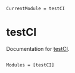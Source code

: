 ```@meta
CurrentModule = testCI
```

# testCI

Documentation for [testCI](https://github.com/richterene/testCI.jl).

```@index
```

```@autodocs
Modules = [testCI]
```

```@docs
```